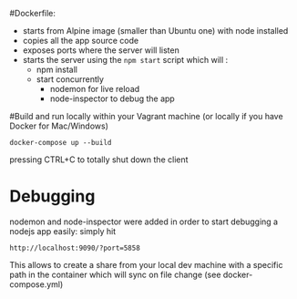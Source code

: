 
#Dockerfile:

- starts from Alpine image (smaller than Ubuntu one) with node installed
- copies all the app source code
- exposes ports where the server will listen
- starts the server using the `npm start` script which will :
  - npm install
  - start concurrently
    - nodemon for live reload
    - node-inspector to debug the app

#Build and run locally within your Vagrant machine (or locally if you have Docker for Mac/Windows)

```
docker-compose up --build
```

pressing CTRL+C to totally shut down the client


# Debugging
nodemon and node-inspector were added in order to start debugging a nodejs app easily: simply hit

```
http://localhost:9090/?port=5858
```

This allows to create a share from your local dev machine with a specific path in the container which will sync on file change (see docker-compose.yml)